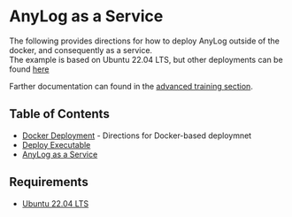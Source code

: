 # AnyLog as a Service

The following provides directions for how to deploy AnyLog outside of the docker, and consequently as a service.  
The example is based on Ubuntu 22.04 LTS, but other deployments can be found [here](http://downloads.anylog.co/) 

Farther documentation can found in the [advanced training section](../../training/advanced/background%20deployment.md). 

## Table of Contents
* [Docker Deployment](../../training) - Directions for Docker-based deploymnet
* [Deploy Executable](Executable.md) 
* [AnyLog as a Service](Service.md) 

## Requirements 
* [Ubuntu 22.04 LTS](https://releases.ubuntu.com/jammy/)